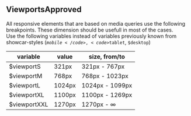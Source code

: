 <h2>Viewports<span class="status approved">Approved</span></h2>

All responsive elements that are based on media queries use the following breakpoints. These dimension should be usefull in most of the cases.  
Use the following variables instead of variables previously known from showcar-styles (<code>$mobile</code>, <code>$tablet</code>, <code>$desktop</code>)  

<table class="docs-table">
    <thead>
    <tr>
        <th>variable</th>
        <th>value</th>
        <th>size, from/to</th>
    </tr>
    </thead>
    <tbody>
    <tr>
        <td>$viewportS</td>
        <td>321px</td>
        <td>321px - 767px</td>
    </tr>
    <tr>
        <td>$viewportM</td>
        <td>768px</td>
        <td>768px - 1023px</td>
    </tr>
    <tr>
        <td>$viewportL</td>
        <td>1024px</td>
        <td>1024px - 1099px</td>
    </tr>
    <tr>
        <td>$viewportXL</td>
        <td>1100px</td>
        <td>1100px - 1269px</td>
    </tr>
    <tr>
        <td>$viewportXXL</td>
        <td>1270px</td>
        <td>1270px - ∞</td>
    </tr>
    </tbody>
</table>
